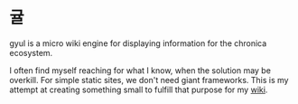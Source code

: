 # 귤

gyul is a micro wiki engine for displaying information for the chronica ecosystem.

I often find myself reaching for what I know, when the solution may be overkill. For simple static sites, we don't need giant frameworks. This is my attempt at creating something small to fulfill that purpose for my [wiki](https://wiki.chronica.xyz).
